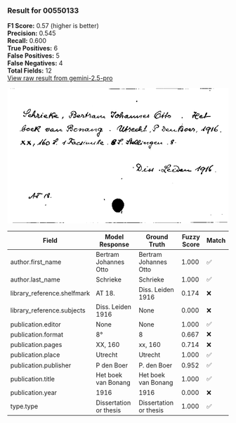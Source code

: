 ### Result for 00550133
**F1 Score:** 0.57 (higher is better)<br>**Precision:** 0.545<br>**Recall:** 0.600<br>**True Positives:** 6<br>**False Positives:** 5<br>**False Negatives:** 4<br>**Total Fields:** 12<br>[View raw result from gemini-2.5-pro](https://github.com/RISE-UNIBAS/humanities_data_benchmark/blob/main/results/2025-10-01/T0155/request_T0155_00550133.json)

<img src="https://github.com/RISE-UNIBAS/humanities_data_benchmark/blob/main/benchmarks/zettelkatalog/images/00550133.jpg?raw=true" alt="00550133" width="600px">

| Field | Model Response | Ground Truth | Fuzzy Score | Match |
|-------|----------------|--------------|-------------|-------|
| author.first_name | Bertram Johannes Otto | Bertram Johannes Otto | 1.000 | ✅ |
| author.last_name | Schrieke | Schrieke | 1.000 | ✅ |
| library_reference.shelfmark | AT 18. | Diss. Leiden 1916 | 0.174 | ❌ |
| library_reference.subjects | Diss. Leiden 1916 | None | 0.000 | ❌ |
| publication.editor | None | None | 1.000 | ✅ |
| publication.format | 8° | 8 | 0.667 | ❌ |
| publication.pages | XX, 160 | xx, 160 | 0.714 | ❌ |
| publication.place | Utrecht | Utrecht | 1.000 | ✅ |
| publication.publisher | P den Boer | P. den Boer | 0.952 | ✅ |
| publication.title | Het boek van Bonang | Het boek van Bonang | 1.000 | ✅ |
| publication.year | 1916 | 1916 | 0.000 | ❌ |
| type.type | Dissertation or thesis | Dissertation or thesis | 1.000 | ✅ |
